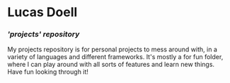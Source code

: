 # Lucas Doell
### _'projects' repository_
My projects repository is for personal projects to mess around with, in a variety of languages and different frameworks. It's mostly a for fun folder, where I can play around with all sorts of features and learn new things. Have fun looking through it! 
